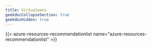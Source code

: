 ```yaml
---
title: Virtualwans
geekdocCollapseSection: true
geekdocHidden: true
---
```


{{< azure-resources-recommendationlist name="azure-resources-recommendationlist" >}}
